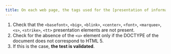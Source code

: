 ```yaml
---
title: On each web page, the tags used for the [presentation of information](#presentation-of-information) must not be present in the generated source code of the pages. Is this rule respected?
---
```


1. Check that the `<basefont>`, `<big>`, `<blink>`, `<center>`, `<font>`, `<marquee>`, `<s>`, `<strike>`, `<tt>` presentation elements are not present.
2. Check for the absence of the `<u>` element only if the DOCTYPE of the document does not correspond to HTML 5.
3. If this is the case, **the test is validated**.
